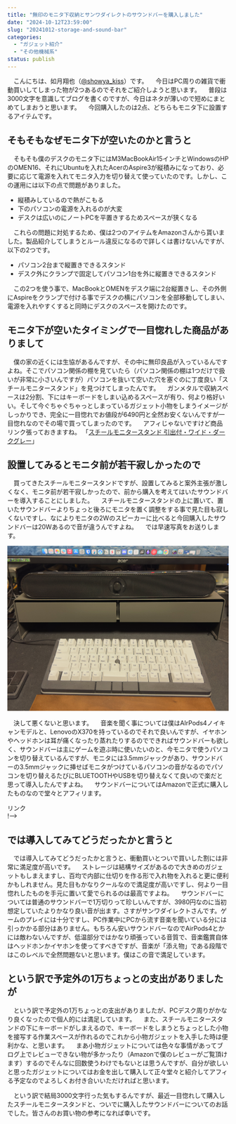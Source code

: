 ```yaml
---
title: "無印のモニタ下収納とサンワダイレクトのサウンドバーを購入しました"
date: "2024-10-12T23:59:00"
slug: "20241012-storage-and-sound-bar"
categories: 
  - "ガジェット紹介"
  - "その他機械系"
status: publish
---
```


　こんにちは、如月翔也（[@showya_kiss](https://twitter.com/showya_kiss)）です。
　今日はPC周りの雑貨で衝動買いしてしまった物が2つあるのでそれをご紹介しようと思います。
　普段は3000文字を意識してブログを書くのですが、今日はネタが薄いので短めにまとめてしまおうと思います。
　今回購入したのは2点、どちらもモニタ下に設置するアイテムです。

## そもそもなぜモニタ下が空いたのかと言うと

　そもそも僕のデスクのモニタ下にはM3MacBookAir15インチとWindowsのHPのOMEN16、それにUbuntuを入れたAcerのAspire3が縦積みになっており、必要に応じて電源を入れてモニタ入力を切り替えて使っていたのです。しかし、この運用には以下の点で問題がありました。

- 縦積みしているので熱がこもる
- 下のパソコンの電源を入れるのが大変
- デスクは広いのにノートPCを平置きするためスペースが狭くなる

　これらの問題に対処するため、僕は2つのアイテムをAmazonさんから貰いました。製品紹介してしまうとルール違反になるので詳しくは書けないんですが、以下の2つです。

- パソコン2台まで縦置きできるスタンド
- デスク外にクランプで固定してパソコン1台を外に縦置きできるスタンド

　この2つを使う事で、MacBookとOMENをデスク端に2台縦置きし、その外側にAspireをクランプで付ける事でデスクの横にパソコンを全部移動してしまい、電源を入れやすくすると同時にデスクのスペースを開けたのです。

## モニタ下が空いたタイミングで一目惚れした商品がありまして

　僕の家の近くには生協があるんですが、その中に無印良品が入っているんですよね。そこでパソコン関係の棚を見ていたら（パソコン関係の棚は1つだけで扱いが非常に小さいんですが）パソコンを抜いて空いた穴を塞ぐのに丁度良い「スチールモニタースタンド」を見つけてしまったんです。
　ガンメタルで収納スペースは2分割、下にはキーボードをしまい込めるスペースが有り、何より格好いい。そして今ぐちゃぐちゃっとしまっているガジェット小物をしまうイメージがしっかりでき、完全に一目惚れでお値段が6490円と全然お安くないんですが一目惚れなのでその場で買ってしまったのです。
　アフィじゃないですけど商品リンク張っておきますね。
「[スチールモニタースタンド 引出付・ワイド・ダークグレー](https://www.muji.com/jp/ja/store/cmdty/detail/4550583767136)」

## 設置してみるとモニタ前が若干寂しかったので

　買ってきたスチールモニタースタンドですが、設置してみると案外主張が激しくなく、モニタ前が若干寂しかったので、前から購入を考えてはいたサウンドバーを導入することにしました。
　スチールモニタースタンドの上に置いて、置いたサウンドバーよりちょっと後ろにモニタを置く調整をする事で見た目も寂しくないですし、なによりモニタの2Wのスピーカーに比べると今回購入したサウンドバーは20Wあるので音が違うんですよね。
　では早速写真をお送りします。

![モニタースタンドとサウンドバー](img/storage-and-sound-bar.jpg)

　決して悪くないと思います。
　音楽を聞く事については僕はAIrPods4ノイキャンモデルと、LenovoのX370を持っているのでそれで良いんですが、イヤホンやヘッドホンは耳が痛くなったり蒸れたりするのでできればサウンドバーも欲しく、サウンドバーは主にゲームを遊ぶ時に使いたいのと、今モニタで使うパソコンを切り替えているんですが、モニタには3.5mmジャックがあり、サウンドバーの3.5mmジャックに挿せばモニタがつけているパソコンの音がなるのでパソコンを切り替えるたびにBLUETOOTHやUSBを切り替えなくて良いので楽だと思って導入したんですよね。
　サウンドバーについてはAmazonで正式に購入したものなので堂々とアフィリます。

<!--! <!-- START MoshimoAffiliateEasyLink --><script type="text/javascript">(function(b,c,f,g,a,d,e){b.MoshimoAffiliateObject=a;b[a]=b[a]||function(){arguments.currentScript=c.currentScript||c.scripts[c.scripts.length-2];(b[a].q=b[a].q||[]).push(arguments)};c.getElementById(a)||(d=c.createElement(f),d.src=g,d.id=a,e=c.getElementsByTagName("body")[0],e.appendChild(d))})(window,document,"script","//dn.msmstatic.com/site/cardlink/bundle.js?20220329","msmaflink");msmaflink({"n":"サンワダイレクト サウンドバー 幅45cm 20W Bluetooth\/有線 3.5mm \/ microSD・USBメモリ 充電式 パッシブラジエーター搭載 PCスピーカー 400-SP092","b":"サンワダイレクト","t":"400-SP092","d":"https:\/\/m.media-amazon.com","c_p":"\/images\/I","p":["\/31iWVwemM7L._SL500_.jpg","\/51Qm0jLqdXS._SL500_.jpg","\/41mCekqXIXL._SL500_.jpg","\/51xZ6PWOfzL._SL500_.jpg","\/51FcoZHQ68S._SL500_.jpg","\/51VvJXnowmL._SL500_.jpg","\/51joKMHSqDL._SL500_.jpg","\/51Kjt+r9uvL._SL500_.jpg"],"u":{"u":"https:\/\/www.amazon.co.jp\/dp\/B08KFVJN6X","t":"amazon","r_v":""},"v":"2.1","b_l":[{"id":1,"u_tx":"Amazonで見る","u_bc":"#f79256","u_url":"https:\/\/www.amazon.co.jp\/dp\/B08KFVJN6X","a_id":2093955,"p_id":170,"pl_id":27060,"pc_id":185,"s_n":"amazon","u_so":1},{"id":2,"u_tx":"楽天市場で見る","u_bc":"#f76956","u_url":"https:\/\/search.rakuten.co.jp\/search\/mall\/%E3%82%B5%E3%83%B3%E3%83%AF%E3%83%80%E3%82%A4%E3%83%AC%E3%82%AF%E3%83%88%20%E3%82%B5%E3%82%A6%E3%83%B3%E3%83%89%E3%83%90%E3%83%BC%20%E5%B9%8545cm%2020W%20Bluetooth%2F%E6%9C%89%E7%B7%9A%203.5mm%20%2F%20microSD%E3%83%BBUSB%E3%83%A1%E3%83%A2%E3%83%AA%20%E5%85%85%E9%9B%BB%E5%BC%8F%20%E3%83%91%E3%83%83%E3%82%B7%E3%83%96%E3%83%A9%E3%82%B8%E3%82%A8%E3%83%BC%E3%82%BF%E3%83%BC%E6%90%AD%E8%BC%89%20PC%E3%82%B9%E3%83%94%E3%83%BC%E3%82%AB%E3%83%BC%20400-SP092\/","a_id":2093954,"p_id":54,"pl_id":27059,"pc_id":54,"s_n":"rakuten","u_so":2},{"id":3,"u_tx":"Yahoo!ショッピングで見る","u_bc":"#66a7ff","u_url":"https:\/\/shopping.yahoo.co.jp\/search?first=1\u0026p=%E3%82%B5%E3%83%B3%E3%83%AF%E3%83%80%E3%82%A4%E3%83%AC%E3%82%AF%E3%83%88%20%E3%82%B5%E3%82%A6%E3%83%B3%E3%83%89%E3%83%90%E3%83%BC%20%E5%B9%8545cm%2020W%20Bluetooth%2F%E6%9C%89%E7%B7%9A%203.5mm%20%2F%20microSD%E3%83%BBUSB%E3%83%A1%E3%83%A2%E3%83%AA%20%E5%85%85%E9%9B%BB%E5%BC%8F%20%E3%83%91%E3%83%83%E3%82%B7%E3%83%96%E3%83%A9%E3%82%B8%E3%82%A8%E3%83%BC%E3%82%BF%E3%83%BC%E6%90%AD%E8%BC%89%20PC%E3%82%B9%E3%83%94%E3%83%BC%E3%82%AB%E3%83%BC%20400-SP092","a_id":2099557,"p_id":1225,"pl_id":27061,"pc_id":1925,"s_n":"yahoo","u_so":3}],"eid":"ui7Nl","s":"s"});</script><div id="msmaflink-ui7Nl">リンク</div><!-- MoshimoAffiliateEasyLink END --> !-->

## では導入してみてどうだったかと言うと

　では導入してみてどうだったかと言うと、衝動買いとついで買いした割には非常に満足度が高いです。
　ストレージは結構サイズがあるので大きめのガジェットもしまえますし、百均で内部に仕切りを作る形で入れ物を入れると更に便利かもしれません。見た目もかなりクールなので満足度が高いですし、何より一目惚れしたものを手元に置いて愛でられるのは最高ですよね。
　サウンドバーについては普通のサウンドバーで1万切りって珍しいんですが、3980円なのに当初想定していたよりかなり良い音が出ます。さすがサンワダイレクトさんです。ゲームのプレイには十分ですし、PC作業中にPCから流す音楽を聞いている分には引っかかる部分はありません。もちろん安いサウンドバーなのでAirPods4とかには敵わないんですが、低温部分ではかなり頑張っている音質で、音楽鑑賞自体はヘッドホンかイヤホンを使ってすべきですが、音楽が「添え物」である段階ではこのレベルで全然問題ないと思います。僕はこの音で満足しています。

## という訳で予定外の1万ちょっとの支出がありましたが

　という訳で予定外の1万ちょっとの支出がありましたが、PCデスク周りがかなり良くなったので個人的には満足しています。
　また、スチールモニタースタンドの下にキーボードがしまえるので、キーボードをしまうとちょっとした小物を接写する作業スペースが作れるのでこれから小物ガジェットを入手した時は便利かな、と思います。
　まあ小物ガジェットについては色々な事情があってブログ上でレビューできない物が多かったり（Amazonで僕のレビューがご覧頂けます）するのでそんなに回数使うわけでもないとは思うんですが、自分が欲しいと思ったガジェットについてはお金を出して購入して正々堂々と紹介してアフィる予定なのでよろしくお付き合いいただければと思います。

　という訳で結局3000文字行った気もするんですが、最近一目惚れして購入したスチールモニタースタンドと、ついでに購入したサウンドバーについてのお話でした。皆さんのお買い物の参考になれば幸いです。